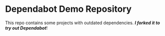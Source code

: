 # Dependabot Demo Repository

This repo contains some projects with outdated dependencies. ***I forked it to try out
Dependabot***!

